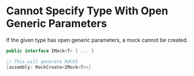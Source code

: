 # Cannot Specify Type With Open Generic Parameters
If the given type has open generic parameters, a mock cannot be created.
```csharp
public interface IMock<T> { ... }

// This will generate ROCK5
[assembly: RockCreate<IMock<T>>]
```